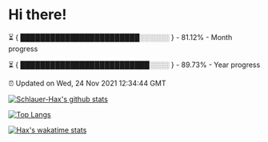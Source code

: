 # Hi there!

⏳ { ████████████████████████░░░░░░ } - 81.12% - Month progress

⏳ { ██████████████████████████░░░░ } - 89.73% - Year progress

⏰ Updated on Wed, 24 Nov 2021 12:34:44 GMT


[![Schlauer-Hax's github stats](https://github-readme-stats.vercel.app/api?username=Schlauer-Hax&show_icons=true&theme=dark&count_private=true)](https://github.com/Schlauer-Hax)


[![Top Langs](https://github-readme-stats.vercel.app/api/top-langs/?username=Schlauer-Hax&layout=compact&theme=dark)](https://github.com/Schlauer-Hax?tab=repositories)


[![Hax's wakatime stats](https://github-readme-stats.vercel.app/api/wakatime?username=Hax&theme=dark)](https://wakatime.com/@Hax)

